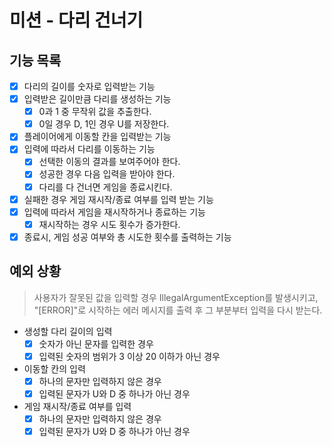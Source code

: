 # 미션 - 다리 건너기

## 기능 목록
- [x] 다리의 길이를 숫자로 입력받는 기능
- [x] 입력받은 길이만큼 다리를 생성하는 기능
  - [x] 0과 1 중 무작위 값을 추출한다.
  - [x] 0일 경우 D, 1인 경우 U를 저장한다.
- [x] 플레이어에게 이동할 칸을 입력받는 기능
- [x] 입력에 따라서 다리를 이동하는 기능
  - [x] 선택한 이동의 결과를 보여주어야 한다.
  - [x] 성공한 경우 다음 입력을 받아야 한다.
  - [x] 다리를 다 건너면 게임을 종료시킨다.
- [x] 실패한 경우 게임 재시작/종료 여부를 입력 받는 기능
- [x] 입력에 따라서 게임을 재시작하거나 종료하는 기능
  - [x] 재시작하는 경우 시도 횟수가 증가한다. 
- [x] 종료시, 게임 성공 여부와 총 시도한 횟수를 출력하는 기능

## 예외 상황
> 사용자가 잘못된 값을 입력할 경우 IllegalArgumentException를 발생시키고,  
> "[ERROR]"로 시작하는 에러 메시지를 출력 후 그 부분부터 입력을 다시 받는다.
- 생성할 다리 길이의 입력
  - [x] 숫자가 아닌 문자를 입력한 경우
  - [x] 입력된 숫자의 범위가 3 이상 20 이하가 아닌 경우
- 이동할 칸의 입력
  - [x] 하나의 문자만 입력하지 않은 경우
  - [x] 입력된 문자가 U와 D 중 하나가 아닌 경우
- 게임 재시작/종료 여부를 입력
  - [x] 하나의 문자만 입력하지 않은 경우
  - [x] 입력된 문자가 U와 D 중 하나가 아닌 경우